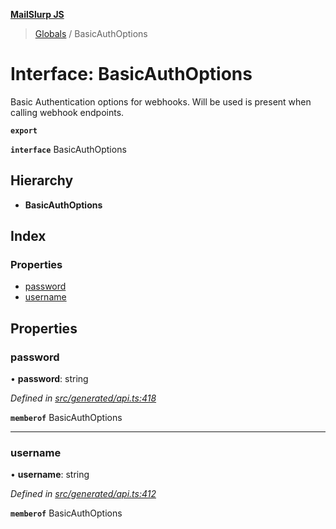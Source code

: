 **[MailSlurp JS](../README.md)**

> [Globals](../README.md) / BasicAuthOptions

# Interface: BasicAuthOptions

Basic Authentication options for webhooks. Will be used is present when calling webhook endpoints.

**`export`** 

**`interface`** BasicAuthOptions

## Hierarchy

* **BasicAuthOptions**

## Index

### Properties

* [password](basicauthoptions.md#password)
* [username](basicauthoptions.md#username)

## Properties

### password

•  **password**: string

*Defined in [src/generated/api.ts:418](https://github.com/mailslurp/mailslurp-client/blob/751f7bb/src/generated/api.ts#L418)*

**`memberof`** BasicAuthOptions

___

### username

•  **username**: string

*Defined in [src/generated/api.ts:412](https://github.com/mailslurp/mailslurp-client/blob/751f7bb/src/generated/api.ts#L412)*

**`memberof`** BasicAuthOptions
